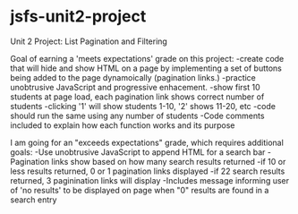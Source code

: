 # jsfs-unit2-project
 Unit 2 Project: List Pagination and Filtering

Goal of earning a 'meets expectations' grade on this project:
-create code that will hide and show HTML on a page by implementing a set of buttons being added to the page dynamoically (pagination links.)
-practice unobtrusive JavaScript and progressive enhacement. 
-show first 10 students at page load, each pagination link shows correct number of students
  -clicking '1' will show students 1-10, '2' shows 11-20, etc
  -code should run the same using any number of students
-Code comments included to explain how each function works and its purpose
  
I am going for an "exceeds expectations" grade, which requires additional goals:
-Use unobtrusive JavaScript to append HTML for a search bar
-Pagination links show based on how many search results returned
  -if 10 or less results returned, 0 or 1 pagination links displayed
  -if 22 search results returned, 3 paginination links will display
-Includes message informing user of 'no results' to be displayed on page when "0" results are found in a search entry
